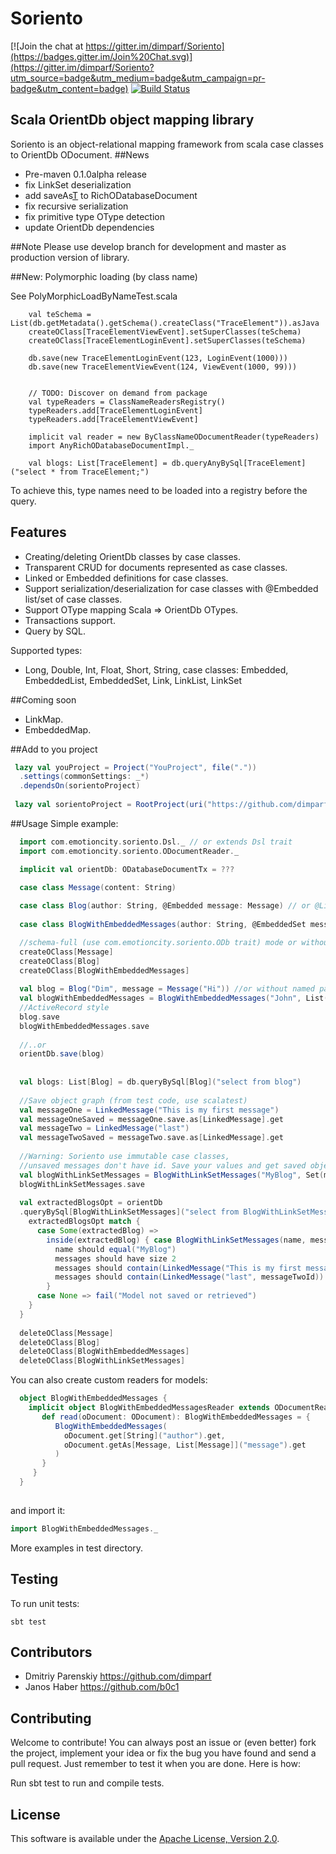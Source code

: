 Soriento
========

[![Join the chat at https://gitter.im/dimparf/Soriento](https://badges.gitter.im/Join%20Chat.svg)](https://gitter.im/dimparf/Soriento?utm_source=badge&utm_medium=badge&utm_campaign=pr-badge&utm_content=badge)
[![Build Status](https://travis-ci.org/dimparf/Soriento.svg)](https://travis-ci.org/dimparf/Soriento)

## Scala OrientDb object mapping library

Soriento is an object-relational mapping framework from scala case classes to OrientDb ODocument.
##News
- Pre-maven 0.1.0alpha release
- fix LinkSet deserialization
- add saveAs[T](document) to RichODatabaseDocument
- fix recursive serialization
- fix primitive type OType detection
- update OrientDb dependencies
 
##Note
Please use develop branch for development and master as production version of library.

##New: Polymorphic loading (by class name)

See PolyMorphicLoadByNameTest.scala
```
    val teSchema = List(db.getMetadata().getSchema().createClass("TraceElement")).asJava
    createOClass[TraceElementViewEvent].setSuperClasses(teSchema)
    createOClass[TraceElementLoginEvent].setSuperClasses(teSchema)

    db.save(new TraceElementLoginEvent(123, LoginEvent(1000)))
    db.save(new TraceElementViewEvent(124, ViewEvent(1000, 99)))


    // TODO: Discover on demand from package
    val typeReaders = ClassNameReadersRegistry()
    typeReaders.add[TraceElementLoginEvent]
    typeReaders.add[TraceElementViewEvent]

    implicit val reader = new ByClassNameODocumentReader(typeReaders)
    import AnyRichODatabaseDocumentImpl._

    val blogs: List[TraceElement] = db.queryAnyBySql[TraceElement]("select * from TraceElement;")
```
To achieve this, type names need to be loaded into a registry before the query.


## Features

 - Creating/deleting OrientDb classes by case classes.
 - Transparent CRUD for documents represented as case classes.
 - Linked or Embedded definitions for case classes.
 - Support serialization/deserialization for case classes with @Embedded list/set of case classes.
 - Support OType mapping Scala => OrientDb OTypes.
 - Transactions support.
 - Query by SQL.
 
Supported types:
- Long, Double, Int, Float, Short, String, case classes: Embedded, EmbeddedList, EmbeddedSet, Link, LinkList, LinkSet

##Coming soon
- LinkMap.
- EmbeddedMap.

##Add to you project
```scala
 lazy val youProject = Project("YouProject", file("."))
  .settings(commonSettings: _*)
  .dependsOn(sorientoProject)
  
 lazy val sorientoProject = RootProject(uri("https://github.com/dimparf/Soriento.git#master"))
```

##Usage
Simple example:
```scala
  import com.emotioncity.soriento.Dsl._ // or extends Dsl trait
  import com.emotioncity.soriento.ODocumentReader._

  implicit val orientDb: ODatabaseDocumentTx = ???

  case class Message(content: String)
  
  case class Blog(author: String, @Embedded message: Message) // or @Linked
  
  case class BlogWithEmbeddedMessages(author: String, @EmbeddedSet messages: List[Message])

  //schema-full (use com.emotioncity.soriento.ODb trait) mode or without this lines - schema less
  createOClass[Message] 
  createOClass[Blog]
  createOClass[BlogWithEmbeddedMessages]
  
  val blog = Blog("Dim", message = Message("Hi")) //or without named params Blog("Dim", Message("Hi))
  val blogWithEmbeddedMessages = BlogWithEmbeddedMessages("John", List(Message("Hi"), Message("New blog note")))
  //ActiveRecord style
  blog.save
  blogWithEmbeddedMessages.save
  
  //..or
  orientDb.save(blog)
  
  
  val blogs: List[Blog] = db.queryBySql[Blog]("select from blog")
  
  //Save object graph (from test code, use scalatest)
  val messageOne = LinkedMessage("This is my first message")
  val messageOneSaved = messageOne.save.as[LinkedMessage].get
  val messageTwo = LinkedMessage("last")
  val messageTwoSaved = messageTwo.save.as[LinkedMessage].get
  
  //Warning: Soriento use immutable case classes,
  //unsaved messages don't have id. Save your values and get saved object with id with as[T] method.
  val blogWithLinkSetMessages = BlogWithLinkSetMessages("MyBlog", Set(messageOneSaved, messageTwoSaved))
  blogWithLinkSetMessages.save
  
  val extractedBlogsOpt = orientDb
  .queryBySql[BlogWithLinkSetMessages]("select from BlogWithLinkSetMessages where name = 'MyBlog'").headOption
    extractedBlogsOpt match {
      case Some(extractedBlog) =>
        inside(extractedBlog) { case BlogWithLinkSetMessages(name, messages) =>
          name should equal("MyBlog")
          messages should have size 2
          messages should contain(LinkedMessage("This is my first message", messageOneId))
          messages should contain(LinkedMessage("last", messageTwoId))
        }
      case None => fail("Model not saved or retrieved")
    }
  }
    
  deleteOClass[Message]
  deleteOClass[Blog]
  deleteOClass[BlogWithEmbeddedMessages]
  deleteOClass[BlogWithLinkSetMessages]
```

You can also create custom readers for models:
```scala
  object BlogWithEmbeddedMessages {
    implicit object BlogWithEmbeddedMessagesReader extends ODocumentReader[BlogWithEmbeddedMessages] {
       def read(oDocument: ODocument): BlogWithEmbeddedMessages = {
          BlogWithEmbeddedMessages(
            oDocument.get[String]("author").get,
            oDocument.getAs[Message, List[Message]]("message").get
          )
       }
     }
  }
  
```
and import it:
```scala
import BlogWithEmbeddedMessages._

```

More examples in test directory.

## Testing
To run unit tests:

    sbt test

## Contributors
* Dmitriy Parenskiy <https://github.com/dimparf>
* Janos Haber <https://github.com/b0c1>

## Contributing

Welcome to contribute!
You can always post an issue or (even better) fork the project, implement your idea or fix the bug you have found and send a pull request. 
Just remember to test it when you are done. Here is how:

Run sbt test to run and compile tests.
    
## License
This software is available under the [Apache License, Version 2.0](LICENSE).    
